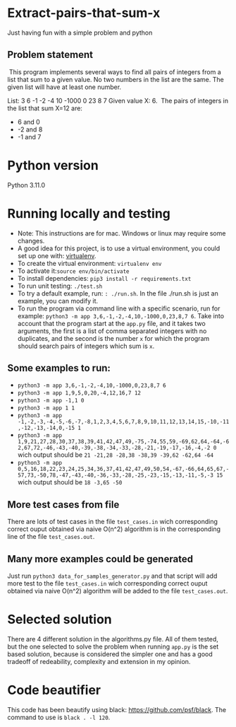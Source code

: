 # Extract-pairs-that-sum-x
Just having fun with a simple problem and python

## Problem statement
​
This program implements several ways to find all pairs of integers from a list that
sum to a given value. No two numbers in the list are the same. The given list will have at least one number.

List: 3 6 -1 -2 -4 10 -1000 0 23 8 7
Given value X: 6. 
​
The pairs of integers in the list that sum X=12 are:

* 6 and 0
* -2 and 8
* -1 and 7

# Python version
Python 3.11.0
​
# Running locally and testing

* Note: This instructions are for mac. Windows or linux may require some changes. 
* A good idea for this project, is to use a virtual environment, you could set up one with: [virtualenv](https://virtualenv.pypa.io/en/latest/).
* To create the virtual environment: `virtualenv env`
* To activate it:`source env/bin/activate`
* To install dependencies: `pip3 install -r requirements.txt`
* To run unit testing: `./test.sh`
* To try a default example, run: `: ./run.sh`. In the file ./run.sh is just an example, you can modify it.
* To run the program via command line with a specific scenario, run for example: `python3 -m app 3,6,-1,-2,-4,10,-1000,0,23,8,7 6`. Take into account that the program start at the `app.py` file, and it takes two arguments, the first is a list of comma separated integers with no duplicates, and the second is the number `x` for which the program should search pairs of integers which sum is `x`.

## Some examples to run:

* `python3 -m app 3,6,-1,-2,-4,10,-1000,0,23,8,7 6`
* `python3 -m app 1,9,5,0,20,-4,12,16,7 12`
* `python3 -m app -1,1 0`
* `python3 -m app 1 1`
* `python3 -m app -1,-2,-3,-4,-5,-6,-7,-8,1,2,3,4,5,6,7,8,9,10,11,12,13,14,15,-10,-11,-12,-13,-14,0,-15 1`
* `python3 -m app 1,9,21,27,28,30,37,38,39,41,42,47,49,-75,-74,55,59,-69,62,64,-64,-62,67,72,-46,-43,-40,-39,-38,-34,-33,-28,-21,-19,-17,-16,-4,-2 0` wich output should be `21 -21,28 -28,38 -38,39 -39,62 -62,64 -64`
* `python3 -m app 0,5,16,18,22,23,24,25,34,36,37,41,42,47,49,50,54,-67,-66,64,65,67,-57,73,-50,78,-47,-43,-40,-36,-33,-28,-25,-23,-15,-13,-11,-5,-3 15` wich output should be `18 -3,65 -50`

## More test cases from file

There are lots of test cases in the file `test_cases.in` wich corresponding correct ouput obtained via naive O(n^2) algorithm is in the corresponding line of the file `test_cases.out`.

## Many more examples could be generated

Just run `python3 data_for_samples_generator.py` and that script will add more test to the file `test_cases.in` wich corresponding correct ouput obtained via naive O(n^2) algorithm will be added to the file `test_cases.out`.

# Selected solution

There are 4 different solution in the algorithms.py file. All of them tested, but the one selected to solve the problem when running `app.py` is the set based solution, because is considered the simpler one and has a good tradeoff of redeability, complexity and extension in my opinion.

# Code beautifier
This code has been beautify using black: https://github.com/psf/black. 
The command to use is `black . -l 120`.
